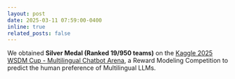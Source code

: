 ```yaml
---
layout: post
date: 2025-03-11 07:59:00-0400
inline: true
related_posts: false
---
```


We obtained **Silver Medal (Ranked 19/950 teams)** on the [Kaggle 2025 WSDM Cup - Multilingual Chatbot Arena](https://www.kaggle.com/competitions/wsdm-cup-multilingual-chatbot-arena), a Reward Modeling Competition to predict the human preference of Multilingual LLMs.


